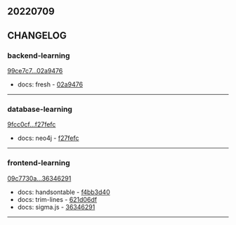 ## 20220709

## CHANGELOG

### backend-learning

[99ce7c7...02a9476](https://github.com/zhbhun/backend-learning/compare/99ce7c7...02a9476)

* docs: fresh - [02a9476](https://github.com/zhbhun/backend-learning/commit/02a9476e4412ed3c74a4049edd6389c9201b0685)

---

### database-learning

[9fcc0cf...f27fefc](https://github.com/zhbhun/database-learning/compare/9fcc0cf...f27fefc)

* docs: neo4j - [f27fefc](https://github.com/zhbhun/database-learning/commit/f27fefc124183ef75ec386caed13db821c3390c6)

---

### frontend-learning

[09c7730a...36346291](https://github.com/zhbhun/frontend-learning/compare/09c7730a...36346291)

* docs: handsontable - [f4bb3d40](https://github.com/zhbhun/frontend-learning/commit/f4bb3d40cd74870d2d1ed16eb49c0ae32ad5ab38)
* docs: trim-lines - [621d06df](https://github.com/zhbhun/frontend-learning/commit/621d06dfc463275261db45d416e7a534da85bf97)
* docs: sigma.js - [36346291](https://github.com/zhbhun/frontend-learning/commit/3634629162a2e8b294691f4b0f15706a44af2366)

---

